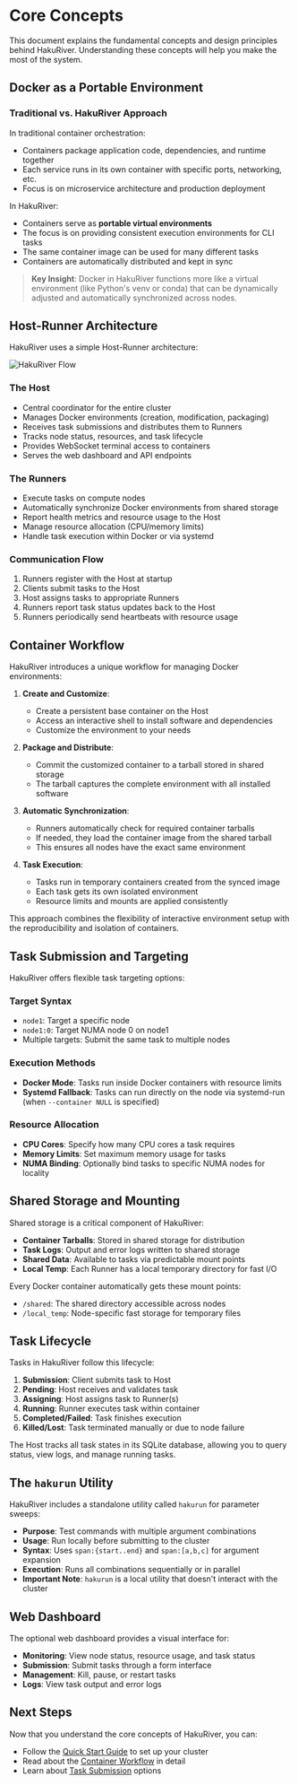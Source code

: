 # Core Concepts

This document explains the fundamental concepts and design principles behind HakuRiver. Understanding these concepts will help you make the most of the system.

## Docker as a Portable Environment

### Traditional vs. HakuRiver Approach

In traditional container orchestration:
- Containers package application code, dependencies, and runtime together
- Each service runs in its own container with specific ports, networking, etc.
- Focus is on microservice architecture and production deployment

In HakuRiver:
- Containers serve as **portable virtual environments**
- The focus is on providing consistent execution environments for CLI tasks
- The same container image can be used for many different tasks
- Containers are automatically distributed and kept in sync

> **Key Insight**: Docker in HakuRiver functions more like a virtual environment (like Python's venv or conda) that can be dynamically adjusted and automatically synchronized across nodes.

## Host-Runner Architecture

HakuRiver uses a simple Host-Runner architecture:

![HakuRiver Flow](../images/HakuRiverFlow.jpg)

### The Host
- Central coordinator for the entire cluster
- Manages Docker environments (creation, modification, packaging)
- Receives task submissions and distributes them to Runners
- Tracks node status, resources, and task lifecycle
- Provides WebSocket terminal access to containers
- Serves the web dashboard and API endpoints

### The Runners
- Execute tasks on compute nodes
- Automatically synchronize Docker environments from shared storage
- Report health metrics and resource usage to the Host
- Manage resource allocation (CPU/memory limits)
- Handle task execution within Docker or via systemd

### Communication Flow
1. Runners register with the Host at startup
2. Clients submit tasks to the Host
3. Host assigns tasks to appropriate Runners
4. Runners report task status updates back to the Host
5. Runners periodically send heartbeats with resource usage

## Container Workflow

HakuRiver introduces a unique workflow for managing Docker environments:

1. **Create and Customize**:
   - Create a persistent base container on the Host
   - Access an interactive shell to install software and dependencies
   - Customize the environment to your needs
   
2. **Package and Distribute**:
   - Commit the customized container to a tarball stored in shared storage
   - The tarball captures the complete environment with all installed software
   
3. **Automatic Synchronization**:
   - Runners automatically check for required container tarballs
   - If needed, they load the container image from the shared tarball
   - This ensures all nodes have the exact same environment

4. **Task Execution**:
   - Tasks run in temporary containers created from the synced image
   - Each task gets its own isolated environment
   - Resource limits and mounts are applied consistently

This approach combines the flexibility of interactive environment setup with the reproducibility and isolation of containers.

## Task Submission and Targeting

HakuRiver offers flexible task targeting options:

### Target Syntax
- `node1`: Target a specific node
- `node1:0`: Target NUMA node 0 on node1
- Multiple targets: Submit the same task to multiple nodes

### Execution Methods
- **Docker Mode**: Tasks run inside Docker containers with resource limits
- **Systemd Fallback**: Tasks can run directly on the node via systemd-run (when `--container NULL` is specified)

### Resource Allocation
- **CPU Cores**: Specify how many CPU cores a task requires
- **Memory Limits**: Set maximum memory usage for tasks
- **NUMA Binding**: Optionally bind tasks to specific NUMA nodes for locality

## Shared Storage and Mounting

Shared storage is a critical component of HakuRiver:

- **Container Tarballs**: Stored in shared storage for distribution
- **Task Logs**: Output and error logs written to shared storage
- **Shared Data**: Available to tasks via predictable mount points
- **Local Temp**: Each Runner has a local temporary directory for fast I/O

Every Docker container automatically gets these mount points:
- `/shared`: The shared directory accessible across nodes
- `/local_temp`: Node-specific fast storage for temporary files

## Task Lifecycle

Tasks in HakuRiver follow this lifecycle:

1. **Submission**: Client submits task to Host
2. **Pending**: Host receives and validates task
3. **Assigning**: Host assigns task to Runner(s)
4. **Running**: Runner executes task within container
5. **Completed/Failed**: Task finishes execution
6. **Killed/Lost**: Task terminated manually or due to node failure

The Host tracks all task states in its SQLite database, allowing you to query status, view logs, and manage running tasks.

## The `hakurun` Utility

HakuRiver includes a standalone utility called `hakurun` for parameter sweeps:

- **Purpose**: Test commands with multiple argument combinations
- **Usage**: Run locally before submitting to the cluster
- **Syntax**: Uses `span:{start..end}` and `span:[a,b,c]` for argument expansion
- **Execution**: Runs all combinations sequentially or in parallel
- **Important Note**: `hakurun` is a local utility that doesn't interact with the cluster

## Web Dashboard

The optional web dashboard provides a visual interface for:

- **Monitoring**: View node status, resource usage, and task status
- **Submission**: Submit tasks through a form interface
- **Management**: Kill, pause, or restart tasks
- **Logs**: View task output and error logs

## Next Steps

Now that you understand the core concepts of HakuRiver, you can:

- Follow the [Quick Start Guide](quick-start.md) to set up your cluster
- Read about the [Container Workflow](../user-guides/container-workflow.md) in detail
- Learn about [Task Submission](../user-guides/task-submission.md) options